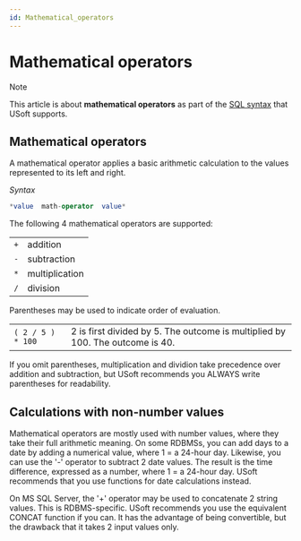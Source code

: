 ```yaml
---
id: Mathematical_operators
---
```


# Mathematical operators



> [!NOTE]
> This article is about **mathematical operators** as part of the [SQL syntax](/docs/Modeller_and_Rules_Engine/SQL_syntax) that USoft supports.

## **Mathematical operators**

A mathematical operator applies a basic arithmetic calculation to the values represented to its left and right.

*Syntax*

```sql
*value  math-operator  value*
```

The following 4 mathematical operators are supported:

|        |        |
|--------|--------|
|`+`     |addition|
|`-`     |subtraction|
|`*`     |multiplication|
|`/`     |division|



Parentheses may be used to indicate order of evaluation.

|        |        |
|--------|--------|
|`( 2 / 5 ) * 100`|2 is first divided by 5. The outcome is multiplied by 100. The outcome is 40.|



If you omit parentheses, multiplication and dividion take precedence over addition and subtraction, but USoft recommends you ALWAYS write parentheses for readability.

## Calculations with non-number values

Mathematical operators are mostly used with number values, where they take their full arithmetic meaning.
On some RDBMSs, you can add days to a date by adding a numerical value, where 1 = a 24-hour day. Likewise, you can use the '-' operator to subtract 2 date values. The result is the time difference, expressed as a number, where 1 = a 24-hour day. USoft recommends that you use functions for date calculations instead.

On MS SQL Server, the '+' operator may be used to concatenate 2 string values. This is RDBMS-specific. USoft recommends you use the equivalent CONCAT function if you can. It has the advantage of being convertible, but the drawback that it takes 2 input values only.